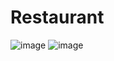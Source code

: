 # Restaurant
![image](https://user-images.githubusercontent.com/113888939/221511362-d166885b-2aaf-4f7e-9198-eb239f5c45c2.png)
![image](https://user-images.githubusercontent.com/113888939/221511458-b1a08e89-4ed9-4c8f-a6d2-1dd9589c8ade.png)
